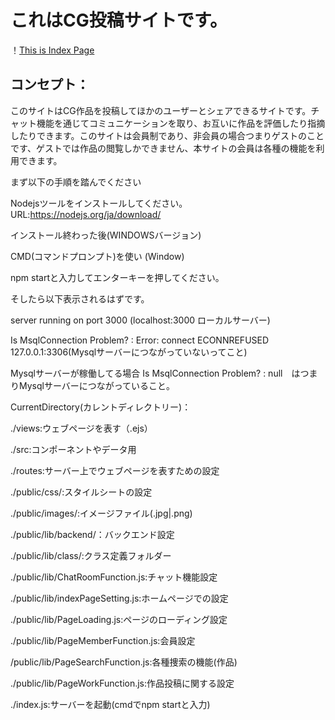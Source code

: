 # これはCG投稿サイトです。

！[This is Index Page](./thumb.jpg)

## コンセプト：

  このサイトはCG作品を投稿してほかのユーザーとシェアできるサイトです。チャット機能を通じてコミュニケーションを取り、お互いに作品を評価したり指摘したりできます。このサイトは会員制であり、非会員の場合つまりゲストのことです、ゲストでは作品の閲覧しかできません、本サイトの会員は各種の機能を利用できます。




まず以下の手順を踏んでください

Nodejsツールをインストールしてください。
URL:https://nodejs.org/ja/download/

インストール終わった後(WINDOWSバージョン)

CMD(コマンドプロンプト)を使い (Window)

npm startと入力してエンターキーを押してください。

そしたら以下表示されるはずです。

server running on port 3000 (localhost:3000 ローカルサーバー)

Is MsqlConnection Problem? : Error: connect ECONNREFUSED 127.0.0.1:3306(Mysqlサーバーにつながっていないってこと)

Mysqlサーバーが稼働してる場合
Is MsqlConnection Problem? : null　はつまりMysqlサーバーにつながっていること。



CurrentDirectory(カレントディレクトリー)：

./views:ウェブページを表す（.ejs）

./src:コンポーネントやデータ用

./routes:サーバー上でウェブページを表すための設定

./public/css/:スタイルシートの設定

./public/images/:イメージファイル(.jpg|.png)

./public/lib/backend/：バックエンド設定

./public/lib/class/:クラス定義フォルダー

./public/lib/ChatRoomFunction.js:チャット機能設定

./public/lib/indexPageSetting.js:ホームページでの設定

./public/lib/PageLoading.js:ページのローディング設定

./public/lib/PageMemberFunction.js:会員設定

/public/lib/PageSearchFunction.js:各種捜索の機能(作品)

./public/lib/PageWorkFunction.js:作品投稿に関する設定


./index.js:サーバーを起動(cmdでnpm startと入力)
